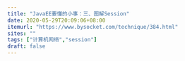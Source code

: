 ```yaml
---
title: "JavaEE要懂的小事：三、图解Session"
date: 2020-05-29T20:09:06+08:00
itemurl: "https://www.bysocket.com/technique/384.html"
sites: ""
tags: ["计算机网络","session"]
draft: false
---
```


